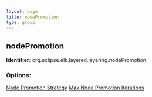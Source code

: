 ```yaml
---
layout: page
title: nodePromotion
type: group
---
```

## nodePromotion

**Identifier:** org.eclipse.elk.layered.layering.nodePromotion

### Options:

[Node Promotion Strategy](org-eclipse-elk-layered-layering-nodePromotion-strategy)
[Max Node Promotion Iterations](org-eclipse-elk-layered-layering-nodePromotion-maxIterations)
